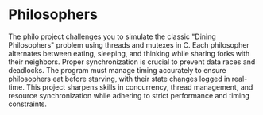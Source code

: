 #  Philosophers

The philo project challenges you to simulate the classic "Dining Philosophers" problem using threads and mutexes in C. Each philosopher alternates between eating, sleeping, and thinking while sharing forks with their neighbors. Proper synchronization is crucial to prevent data races and deadlocks. The program must manage timing accurately to ensure philosophers eat before starving, with their state changes logged in real-time. This project sharpens skills in concurrency, thread management, and resource synchronization while adhering to strict performance and timing constraints.
